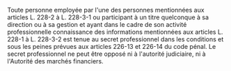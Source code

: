 Toute personne employée par l'une des personnes mentionnées aux articles L. 228-2 à L. 228-3-1 ou participant à un titre quelconque à sa direction ou à sa gestion et ayant dans le cadre de son activité professionnelle connaissance des informations mentionnées aux articles L. 228-1 à L. 228-3-2 est tenue au secret professionnel dans les conditions et sous les peines prévues aux articles 226-13 et 226-14 du code pénal. Le secret professionnel ne peut être opposé ni à l'autorité judiciaire, ni à l'Autorité des marchés financiers.
